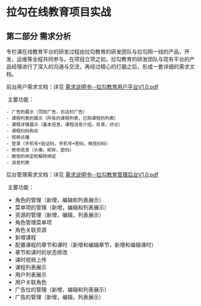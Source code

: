 # 拉勾在线教育项目实战



## 第二部分 需求分析

​		专栏课在线教育平台的研发过程由拉勾教育的研发团队与拉勾网一线的产品，开发，运维等全程共同参与。在项目立项之初，拉勾教育的研发团队与现有平台的产品经理进行了深入的沟通与交流，再经过精心的打磨之后，形成一套详细的需求文档。

前台用户需求文档：详见 [需求说明书--拉勾教育用户平台V1.0.pdf](..\文档\01需求文档\需求说明书--拉勾教育用户平台V1.0.pdf) 

​	主要功能：

	- 广告的展示（顶部广告，右边栏广告）
	- 课程列表的展示（所有的课程列表，已购课程的列表）
	- 课程详情展示（基本信息，课程消息介绍，目录，评论）
	- 课程扫码购买
	- 视频点播
	- 登录（手机号+验证码，手机号+密码，微信扫码）
	- 修改信息（头像，昵称，密码）
	- 微信的绑定和解除绑定
	- 消息列表

后台管理需求文档：详见  [需求说明书--拉勾教育管理后台V1.0.pdf](..\文档\01需求文档\需求说明书--拉勾教育管理后台V1.0.pdf) 

​	主要功能：

- 角色的管理（新增，编辑和列表展示）
- 菜单项的管理（新增，编辑和列表展示）
- 资源的管理（新增，编辑，列表展示）
- 角色管理菜单项
- 角色关联资源
- 新增课程
- 配置课程的章节和课时（新增和编辑章节，新增和编辑课时）
- 章节和课时的状态修改
- 课时视频上传
- 课程列表展示
- 用户列表展示
- 用户关联角色
- 广告位的管理（新增，编辑和列表展示）
- 广告的管理（新增，编辑，列表展示）

​	

​	

